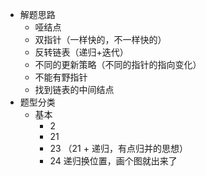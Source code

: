 + 解题思路
    + 哑结点
    + 双指针（一样快的，不一样快的）
    + 反转链表（递归+迭代）
    + 不同的更新策略（不同的指针的指向变化）
    + 不能有野指针
    + 找到链表的中间结点
+ 题型分类
    + 基本
        + 2
        + 21
        + 23 （21 + 递归，有点归并的思想）
        + 24 递归换位置，画个图就出来了